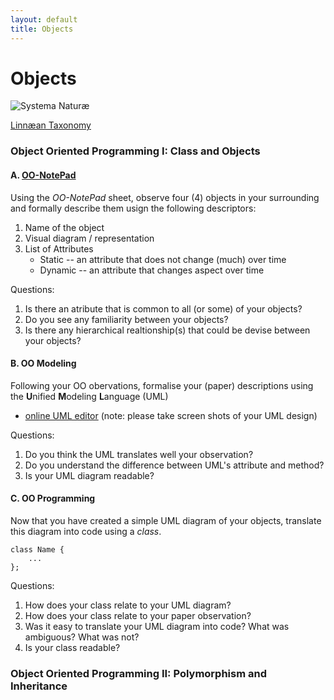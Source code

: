 ```yaml
---
layout: default
title: Objects
---
```



# Objects

![Systema Naturæ](http://de.academic.ru/pictures/dewiki/83/SN1_Regnum_Lapideum.png)

[Linnæan Taxonomy](https://en.wikipedia.org/wiki/Linnaean_taxonomy)

### Object Oriented Programming I: Class and Objects

#### A. [OO-NotePad](img/OO-NotePad.pdf)

Using the _OO-NotePad_ sheet, observe four (4) objects in your surrounding and formally describe them usign the following descriptors:

1. Name of the object
2. Visual diagram / representation
3. List of Attributes
	+ Static -- an attribute that does not change (much) over time
	+ Dynamic -- an attribute that changes aspect over time


Questions:

1. Is there an atribute that is common to all (or some) of your objects?
2. Do you see any familiarity between your objects?
3. Is there any hierarchical realtionship(s) that could be devise between your objects?

#### B. OO Modeling

Following your OO obervations, formalise your (paper) descriptions using the **U**nified **M**odeling **L**anguage (UML)

- [online UML editor](http://www.gliffy.com/uses/uml-software/) (note: please take screen shots of your UML design)

Questions:

1. Do you think the UML translates well your observation?
2. Do you understand the difference between UML's attribute and method?
3. Is your UML diagram readable?


#### C. OO Programming

Now that you have created a simple UML diagram of your objects, translate this diagram into code using a _class_.

	class Name {
		...
	};

Questions:

1. How does your class relate to your UML diagram?
2. How does your class relate to your paper observation?
3. Was it easy to translate your UML diagram into code? What was ambiguous? What was not?
3. Is your class readable?

### Object Oriented Programming II: Polymorphism and Inheritance


